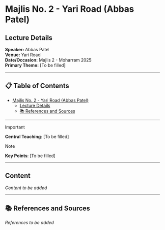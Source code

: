 # Majlis No. 2 - Yari Road (Abbas Patel)

## Lecture Details

**Speaker:** Abbas Patel  
**Venue:** Yari Road  
**Date/Occasion:** Majlis 2 - Moharram 2025  
**Primary Theme:** [To be filled]

---

## 📋 Table of Contents

- [Majlis No. 2 - Yari Road (Abbas Patel)](#majlis-no-2---yari-road-abbas-patel)
  - [Lecture Details](#lecture-details)
  - [📚 References and Sources](#-references-and-sources)

---

> [!IMPORTANT]
> **Central Teaching**: [To be filled]

> [!NOTE]
> **Key Points**: [To be filled]

---

## Content

*Content to be added*

---

## 📚 References and Sources

*References to be added*
